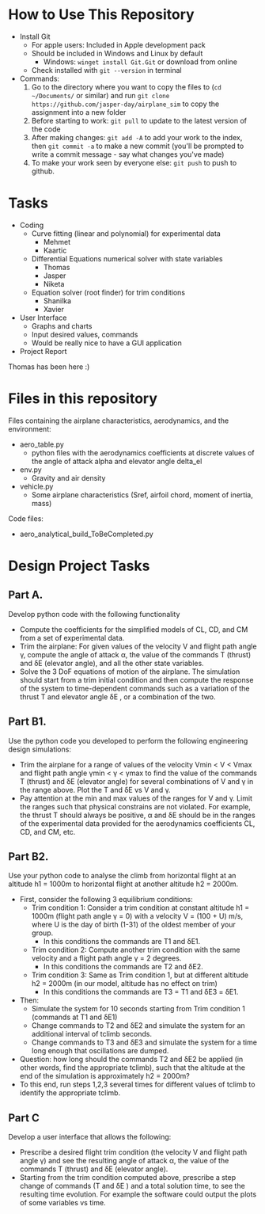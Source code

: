 # How to Use This Repository

- Install Git
    - For apple users: Included in Apple development pack
    - Should be included in Windows and Linux by default
        - Windows: `winget install Git.Git` or download from online
    - Check installed with `git --version` in terminal
- Commands:
    1. Go to the directory where you want to copy the files to (`cd ~/Documents/` or similar) and run
      `git clone https://github.com/jasper-day/airplane_sim` to copy the assignment into a new folder
    1. Before starting to work: `git pull` to update to the latest version of the code
    2. After making changes: `git add -A` to add your work to the index, then `git commit -a` to make a new commit (you'll be prompted to write a commit message - say what changes you've made)
    3. To make your work seen by everyone else: `git push` to push to github.

# Tasks

- Coding
    - Curve fitting (linear and polynomial) for experimental data
        - Mehmet
        - Kaartic
    - Differential Equations numerical solver with state variables
        - Thomas
        - Jasper
        - Niketa
    - Equation solver (root finder) for trim conditions
        - Shanilka
        - Xavier
- User Interface
    - Graphs and charts
    - Input desired values, commands
    - Would be really nice to have a GUI application
- Project Report

Thomas has been here :)



# Files in this repository

Files containing the airplane characteristics, aerodynamics, and the environment:
- aero_table.py
    - python files with the aerodynamics coefficients at discrete values of the angle of attack alpha and elevator angle delta_el
- env.py
    - Gravity and air density
- vehicle.py
    - Some airplane characteristics (Sref, airfoil chord, moment of inertia, mass) 

Code files:
- aero_analytical_build_ToBeCompleted.py


# Design Project Tasks

## Part A. 

Develop python code with the following functionality

- Compute the coefficients for the simplified models of CL, CD, and CM from a set of
experimental data.
- Trim the airplane: For given values of the velocity V and flight path angle γ, compute the angle of attack α, the value of the commands T (thrust) and δE (elevator angle), and all the other state variables. 
- Solve the 3 DoF equations of motion of the airplane. The simulation should start from a trim initial condition and then compute the response of the system to time-dependent commands such as a variation of the thrust T and elevator angle δE , or a combination of the two. 
## Part B1.

Use the python code you developed to perform the following engineering design
simulations:

- Trim the airplane for a range of values of the velocity Vmin < V < Vmax and flight path angle γmin < γ < γmax to find the value of the commands T (thrust) and δE (elevator angle) for several combinations of V and γ in the range above. Plot the T and δE vs V and γ. 
- Pay attention at the min and max values of the ranges for V and γ. Limit the ranges such that physical constrains are not violated. For example, the thrust T should always be positive, α and δE should be in the ranges of the experimental data provided for the aerodynamics coefficients CL, CD, and CM, etc. 

## Part B2. 

Use your python code to analyse the climb from horizontal flight at an altitude h1 = 1000m to horizontal flight at another altitude h2 = 2000m.
- First, consider the following 3 equilibrium conditions:
    - Trim condition 1: Consider a trim condition at constant altitude h1 = 1000m (flight path angle γ = 0) with a velocity V = (100 + U) m/s, where U is the day of birth (1-31) of the oldest member of your group.
        - In this conditions the commands are T1 and δE1.
    - Trim condition 2: Compute another trim condition with the same velocity and a flight path angle γ = 2 degrees.
        -  In this conditions the commands are T2 and δE2.
    - Trim condition 3: Same as Trim condition 1, but at different altitude h2 = 2000m (in our model, altitude has no effect on trim)
        - In this conditions the commands are T3 = T1 and δE3 = δE1.
- Then:
    - Simulate the system for 10 seconds starting from Trim condition 1 (commands at T1 and δE1)
    - Change commands to T2 and δE2 and simulate the system for an additional interval of tclimb
seconds.
    - Change commands to T3 and δE3 and simulate the system for a time long enough that
oscillations are dumped.
- Question: how long should the commands T2 and δE2 be applied (in other words, find the appropriate tclimb), such that the altitude at the end of the simulation is approximately h2 = 2000m?
- To this end, run steps 1,2,3 several times for different values of tclimb to identify the
appropriate tclimb.

## Part C

Develop a user interface that allows the following:

- Prescribe a desired flight trim condition (the velocity V and flight path angle γ) and see the resulting angle of attack α, the value of the commands T (thrust) and δE (elevator angle).
- Starting from the trim condition computed above, prescribe a step change of commands (T and δE ) and a total solution time, to see the resulting time evolution. For example the software could output the plots of some variables vs time.
